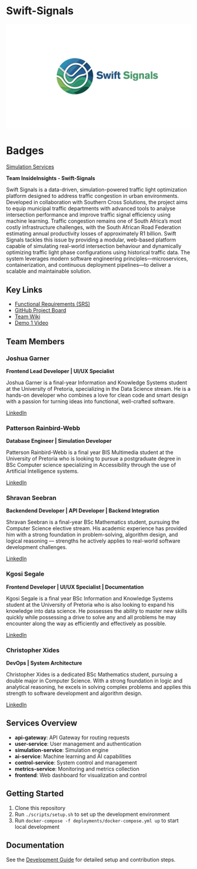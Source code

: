 # Swift-Signals

![Swift Signals Logo](assets/images/SwiftLogo.png)


# Badges

[Simulation Services](https://github.com/COS301-SE-2025/Swift-Signals/actions/workflows/python-lint-and-test.yml/badge.svg)

**Team InsideInsights - Swift-Signals**  

Swift Signals is a data-driven, simulation-powered traffic light optimization platform designed to address traffic congestion in urban environments. Developed in collaboration with Southern Cross Solutions, the project aims to equip municipal traffic departments with advanced tools to analyse intersection performance and improve traffic signal efficiency using machine learning.
Traffic congestion remains one of South Africa’s most costly infrastructure challenges, with the South African Road Federation estimating annual productivity losses of approximately R1 billion. Swift Signals tackles this issue by providing a modular, web-based platform capable of simulating real-world intersection behaviour and dynamically optimizing traffic light phase configurations using historical traffic data. The system leverages modern software engineering principles—microservices, containerization, and continuous deployment pipelines—to deliver a scalable and maintainable solution.

## Key Links

- [Functional Requirements (SRS)](docs/SRS_Swift_Signals.pdf)
- [GitHub Project Board](https://github.com/orgs/COS301-SE-2025/projects/116)
- [Team Wiki](https://github.com/COS301-SE-2025/Swift-Signals/wiki)
- [Demo 1 Video](https://drive.google.com/drive/folders/1atNvpmhXaGXENKEQayBK2XgDB_K1cdJR?usp=sharing)

## Team Members

### Joshua Garner  
**Frontend Lead Developer | UI/UX Specialist**  

Joshua Garner is a final-year Information and Knowledge Systems student at the University of
Pretoria, specializing in the Data Science stream. He is a hands-on developer who combines a
love for clean code and smart design with a passion for turning ideas into functional, well-crafted
software.

[LinkedIn](https://www.linkedin.com/in/joshua-garner-a893ba286?utm_source=share&utm_campaign=share_via&utm_content=profile&utm_medium=android_app)

### Patterson Rainbird-Webb  
**Database Engineer | Simulation Developer**  

Patterson Rainbird-Webb is a final year BIS Multimedia student at the University of Pretoria
who is looking to pursue a postgraduate degree in BSc Computer science specializing in
Accessibility through the use of Artificial Intelligence systems.

[LinkedIn](https://www.linkedin.com/in/patterson-rainbird-webb-221310202/)

### Shravan Seebran  
**Backendend Developer | API Developer | Backend Integration**  

Shravan Seebran is a final-year BSc Mathematics student, pursuing the Computer Science
elective stream. His academic experience has provided him with a strong foundation in
problem-solving, algorithm design, and logical reasoning — strengths he actively applies to
real-world software development challenges.

[LinkedIn](http://www.linkedin.com/in/shravan-seebran-045594291)

### Kgosi Segale  
**Frontend Developer | UI/UX Specialist | Documentation**  

Kgosi Segale is a final year BSc Information and Knowledge Systems student at the University of
Pretoria who is also looking to expand his knowledge into data science. He possesses the ability
to master new skills quickly while possessing a drive to solve any and all problems he may
encounter along the way as efficiently and effectively as possible.

[LinkedIn](https://www.linkedin.com/in/kgosi-segale-aab909355/)

### Christopher Xides  
**DevOps | System Architecture**  

Christopher Xides is a dedicated BSc Mathematics student, pursuing a double major in
Computer Science. With a strong foundation in logic and analytical reasoning, he excels in
solving complex problems and applies this strength to software development and algorithm
design.

[LinkedIn](https://www.linkedin.com/in/christopher-xides-253758308?utm_source=share&utm_campaign=share_via&utm_content=profile&utm_medium=ios_app)

## Services Overview

- **api-gateway**: API Gateway for routing requests  
- **user-service**: User management and authentication  
- **simulation-service**: Simulation engine  
- **ai-service**: Machine learning and AI capabilities  
- **control-service**: System control and management  
- **metrics-service**: Monitoring and metrics collection  
- **frontend**: Web dashboard for visualization and control

## Getting Started

1. Clone this repository  
2. Run `./scripts/setup.sh` to set up the development environment  
3. Run `docker-compose -f deployments/docker-compose.yml up` to start local development

## Documentation

See the [Development Guide](docs/development-guide.md) for detailed setup and contribution steps.
